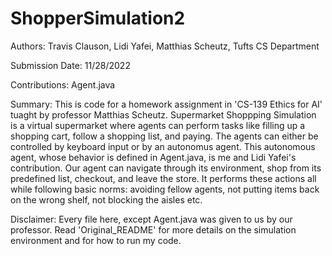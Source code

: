 # ShopperSimulation2
Authors: Travis Clauson, Lidi Yafei, Matthias Scheutz, Tufts CS Department

Submission Date: 11/28/2022

Contributions: Agent.java

Summary: This is code for a homework assignment in 'CS-139 Ethics for AI' tuaght by professor Matthias Scheutz. Supermarket Shoppping Simulation is a virtual supermarket where agents can perform tasks like filling up a shopping cart, follow a shopping list, and paying. The agents can either be controlled by keyboard input or by an autonomus agent. This autonomous agent, whose behavior is defined in Agent.java, is me and Lidi Yafei's contribution. Our agent can navigate through its environment, shop from its predefined list, checkout, and leave the store. It performs these actions all while following basic norms: avoiding fellow agents, not putting items back on the wrong shelf, not blocking the aisles etc. 

Disclaimer: Every file here, except Agent.java was given to us by our professor. Read 'Original_README' for more details on the simulation environment and for how to run my code.
